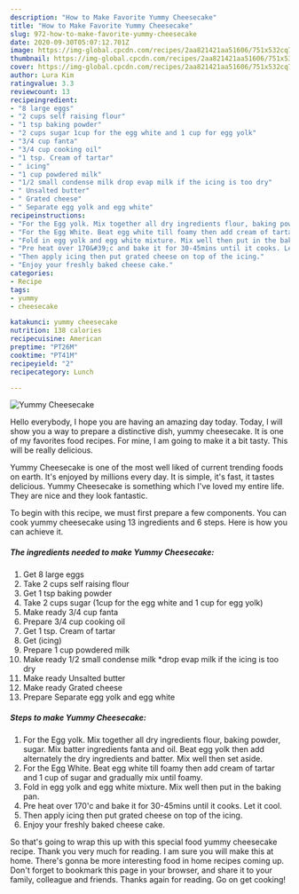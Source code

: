 ```yaml
---
description: "How to Make Favorite Yummy Cheesecake"
title: "How to Make Favorite Yummy Cheesecake"
slug: 972-how-to-make-favorite-yummy-cheesecake
date: 2020-09-30T05:07:12.701Z
image: https://img-global.cpcdn.com/recipes/2aa821421aa51606/751x532cq70/yummy-cheesecake-recipe-main-photo.jpg
thumbnail: https://img-global.cpcdn.com/recipes/2aa821421aa51606/751x532cq70/yummy-cheesecake-recipe-main-photo.jpg
cover: https://img-global.cpcdn.com/recipes/2aa821421aa51606/751x532cq70/yummy-cheesecake-recipe-main-photo.jpg
author: Lura Kim
ratingvalue: 3.3
reviewcount: 13
recipeingredient:
- "8 large eggs"
- "2 cups self raising flour"
- "1 tsp baking powder"
- "2 cups sugar 1cup for the egg white and 1 cup for egg yolk"
- "3/4 cup fanta"
- "3/4 cup cooking oil"
- "1 tsp. Cream of tartar"
- " icing"
- "1 cup powdered milk"
- "1/2 small condense milk drop evap milk if the icing is too dry"
- " Unsalted butter"
- " Grated cheese"
- " Separate egg yolk and egg white"
recipeinstructions:
- "For the Egg yolk. Mix together all dry ingredients flour, baking powder, sugar. Mix batter ingredients fanta and oil. Beat egg yolk then add alternately the dry ingredients and batter. Mix well then set aside."
- "For the Egg White. Beat egg white till foamy then add cream of tartar and 1 cup of sugar and gradually mix until foamy."
- "Fold in egg yolk and egg white mixture. Mix well then put in the baking pan."
- "Pre heat over 170&#39;c and bake it for 30-45mins until it cooks. Let it cool."
- "Then apply icing then put grated cheese on top of the icing."
- "Enjoy your freshly baked cheese cake."
categories:
- Recipe
tags:
- yummy
- cheesecake

katakunci: yummy cheesecake 
nutrition: 138 calories
recipecuisine: American
preptime: "PT26M"
cooktime: "PT41M"
recipeyield: "2"
recipecategory: Lunch

---
```



![Yummy Cheesecake](https://img-global.cpcdn.com/recipes/2aa821421aa51606/751x532cq70/yummy-cheesecake-recipe-main-photo.jpg)

Hello everybody, I hope you are having an amazing day today. Today, I will show you a way to prepare a distinctive dish, yummy cheesecake. It is one of my favorites food recipes. For mine, I am going to make it a bit tasty. This will be really delicious.



Yummy Cheesecake is one of the most well liked of current trending foods on earth. It's enjoyed by millions every day. It is simple, it's fast, it tastes delicious. Yummy Cheesecake is something which I've loved my entire life. They are nice and they look fantastic.


To begin with this recipe, we must first prepare a few components. You can cook yummy cheesecake using 13 ingredients and 6 steps. Here is how you can achieve it.

<!--inarticleads1-->

##### The ingredients needed to make Yummy Cheesecake:

1. Get 8 large eggs
1. Take 2 cups self raising flour
1. Get 1 tsp baking powder
1. Take 2 cups sugar (1cup for the egg white and 1 cup for egg yolk)
1. Make ready 3/4 cup fanta
1. Prepare 3/4 cup cooking oil
1. Get 1 tsp. Cream of tartar
1. Get  (icing)
1. Prepare 1 cup powdered milk
1. Make ready 1/2 small condense milk *drop evap milk if the icing is too dry
1. Make ready  Unsalted butter
1. Make ready  Grated cheese
1. Prepare  Separate egg yolk and egg white




<!--inarticleads2-->

##### Steps to make Yummy Cheesecake:

1. For the Egg yolk. Mix together all dry ingredients flour, baking powder, sugar. Mix batter ingredients fanta and oil. Beat egg yolk then add alternately the dry ingredients and batter. Mix well then set aside.
1. For the Egg White. Beat egg white till foamy then add cream of tartar and 1 cup of sugar and gradually mix until foamy.
1. Fold in egg yolk and egg white mixture. Mix well then put in the baking pan.
1. Pre heat over 170&#39;c and bake it for 30-45mins until it cooks. Let it cool.
1. Then apply icing then put grated cheese on top of the icing.
1. Enjoy your freshly baked cheese cake.




So that's going to wrap this up with this special food yummy cheesecake recipe. Thank you very much for reading. I am sure you will make this at home. There's gonna be more interesting food in home recipes coming up. Don't forget to bookmark this page in your browser, and share it to your family, colleague and friends. Thanks again for reading. Go on get cooking!

